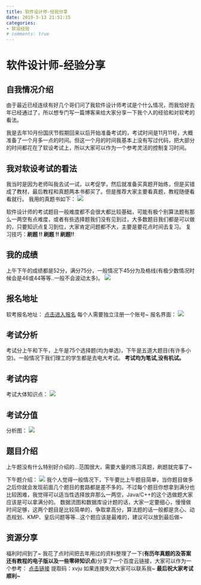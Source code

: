 ```yaml
---
title: 软件设计师-经验分享
date: 2019-3-13 21:51:15
categories:
- 软设经验
# comments: true
---
```

# 软件设计师-经验分享
## 自我情况介绍
由于最近已经连续有好几个哥们问了我软件设计师考试是个什么情况，而我恰好去年已经通过了，所以想专门写一篇博客来给大家分享一下我个人的经验和对软考的看法。

我是去年10月份国庆节假期回来以后开始准备考试的，考试时间是11月11号，大概准备了一个月多一点的时间。但这一个月的时间我基本上没有写过代码，把大部分的时间都花在了软设考试上，所以大家可以作为一个参考灵活的控制复习时间。

## 我对软设考试的看法
我当时是因为老师叫我去试一试，以考促学，然后就准备买真题开始练，但是买错成了教材，最后教程和真题两本书都买了。但是推荐大家主要看真题，教程随便看看就行。
我用的真题书如下：
![](http://xiaolitongxue.top/%E8%BD%AF%E8%80%832.jpg)

软件设计师的考试题目一般难度都不会很大都比较基础，可能有极个别算法题有那么一两空有点难度，或者有些选择题我们没有见到过，大多数题目我们都是可以做的，只要知识点复习到位，大家肯定问题都不大，主要是要花点时间去复习。
复习技巧：__刷题 !! 刷题 !! 刷题!!__

## 我的成绩
上午下午的成绩都是52分，满分75分，一般情况下45分为及格线(有极少数情况时候会是46或44等等..一般不会波动太多)。
![](http://xiaolitongxue.top/%E8%BD%AF%E8%80%831.png)

## 报名地址
软考报名地址：
[点击进入报名](http://bm.ruankao.org.cn/sign/welcome)
每个人需要独立注册一个账号~
报名界面：
![](http://xiaolitongxue.top/%E8%BD%AF%E8%80%836.png)

## 考试分析
考试分上午和下午，上午是75个选择题(均为单选)，下午是五道大题目(有许多小空)。一般情况下我们理工的学生都是去电大考试。
__考试均为笔试,没有机试。__
## 考试内容
考试大体知识点：
![](http://xiaolitongxue.top/%E8%BD%AF%E8%80%833.png)

## 考试分值
分析图：
![](http://xiaolitongxue.top/%E8%BD%AF%E8%80%834.png)

## 题目介绍
上午题没有什么特别好介绍的...范围很大，需要大量的练习真题，刷题就完事了~

下午题介绍：
![](http://xiaolitongxue.top/%E8%BD%AF%E8%80%835.png)
我个人觉得一般情况下，下午要比上午题目简单，当你题目做多之后你就会发现前面几个题目的套路都是差不多的。不过每个题目你想拿到满分也比较困难，我觉得可以适当性选择放弃那么一两空，Java/C++的这个选做题大家应该是可以拿满分的。
数据流图和数据库设计题的话，大家一定要细心，慢慢做时间足够，这两个题目是比较简单的，争取拿高分，算法题的话一般都是贪心、动态规划、KMP、皇后问题等等...这个题应该是最难的，建议可以放到最后做~

## 资源分享
福利时间到了~
我花了点时间把去年用过的资料整理了一下(__有历年真题的及答案还有教程的电子版以及一些零碎知识点__)分享了一个百度云链接，大家可以作为一个参考：
[点击链接](https://pan.baidu.com/s/1pNv8rAvNh81lGcygEcDdXQ )
提取码：xvju
如果连接失效大家可以联系我~
__最后祝大家考试顺利~__




